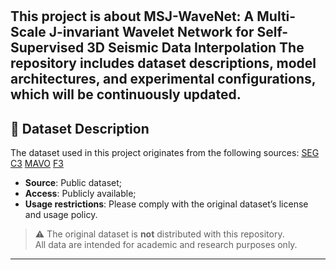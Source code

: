 # <Project Title>

This project is about  MSJ-WaveNet: A Multi-Scale J-invariant Wavelet Network for Self-Supervised 3D Seismic Data Interpolation
The repository includes dataset descriptions, model architectures, and experimental configurations, which will be continuously updated.
---

## 📂 Dataset Description

The dataset used in this project originates from the following sources:
[SEG C3](https://wiki.seg.org/wiki/SEG_C3_45_shot)
[MAVO](https://wiki.seg.org/wiki/Mobil_AVO_viking_graben_line_12)
[F3](https://wiki.seg.org/wiki/F3_Netherlands)


- **Source**: Public dataset;
- **Access**: Publicly available;
- **Usage restrictions**: Please comply with the original dataset’s license and usage policy.

> ⚠️ The original dataset is **not** distributed with this repository.  
> All data are intended for academic and research purposes only.

---


